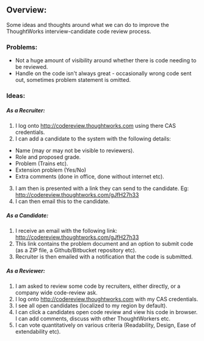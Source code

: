 ## Overview:
Some ideas and thoughts around what we can do to improve the ThoughtWorks interview-candidate code review process.

### Problems:

- Not a huge amount of visibility around whether there is code needing to be reviewed.
- Handle on the code isn't always great - occasionally wrong code sent out, sometimes problem statement is omitted.

### Ideas:

##### As a Recruiter:

1. I log onto http://codereview.thoughtworks.com using there CAS credentials.
2. I can add a candidate to the system with the following details:
  - Name (may or may not be visible to reviewers).
  - Role and proposed grade.
  - Problem (Trains etc).
  - Extension problem (Yes/No)
  - Extra comments (done in office, done without internet etc).
3. I am then is presented with a link they can send to the candidate. Eg: http://codereview.thoughtworks.com/gJfH27h33
4. I can then email this to the candidate.

##### As a Candidate:

1. I receive an email with the following link: http://codereview.thoughtworks.com/gJfH27h33
2. This link contains the problem document and an option to submit code (as a ZIP file, a Github/Bitbucket repository etc).
3. Recruiter is then emailed with a notification that the code is submitted.

##### As a Reviewer:

1. I am asked to review some code by recruiters, either directly, or a company wide code-review ask.
2. I log onto http://codereview.thoughtworks.com with my CAS credentials.
3. I see all open candidates (localized to my region by default).
4. I can click a candidates open code review and view his code in browser. I can add comments, discuss with other ThoughtWorkers etc.
5. I can vote quantitatively on various criteria (Readability, Design, Ease of extendability etc).
